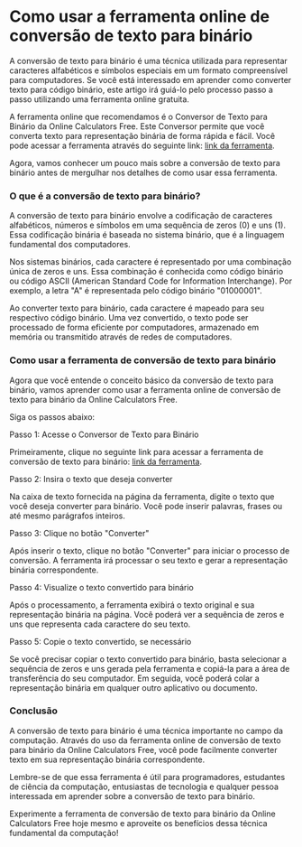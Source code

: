 Como usar a ferramenta online de conversão de texto para binário
================================================================

A conversão de texto para binário é uma técnica utilizada para representar caracteres alfabéticos e símbolos especiais em um formato compreensível para computadores. Se você está interessado em aprender como converter texto para código binário, este artigo irá guiá-lo pelo processo passo a passo utilizando uma ferramenta online gratuita.

A ferramenta online que recomendamos é o Conversor de Texto para Binário da Online Calculators Free. Este Conversor permite que você converta texto para representação binária de forma rápida e fácil. Você pode acessar a ferramenta através do seguinte link: [link da ferramenta](https://www.onlinecalculatorsfree.com/pt/convert/ascii-to-binary.html).

Agora, vamos conhecer um pouco mais sobre a conversão de texto para binário antes de mergulhar nos detalhes de como usar essa ferramenta.

### O que é a conversão de texto para binário?

A conversão de texto para binário envolve a codificação de caracteres alfabéticos, números e símbolos em uma sequência de zeros (0) e uns (1). Essa codificação binária é baseada no sistema binário, que é a linguagem fundamental dos computadores.

Nos sistemas binários, cada caractere é representado por uma combinação única de zeros e uns. Essa combinação é conhecida como código binário ou código ASCII (American Standard Code for Information Interchange). Por exemplo, a letra "A" é representada pelo código binário "01000001".

Ao converter texto para binário, cada caractere é mapeado para seu respectivo código binário. Uma vez convertido, o texto pode ser processado de forma eficiente por computadores, armazenado em memória ou transmitido através de redes de computadores.

### Como usar a ferramenta de conversão de texto para binário

Agora que você entende o conceito básico da conversão de texto para binário, vamos aprender como usar a ferramenta online de conversão de texto para binário da Online Calculators Free.

Siga os passos abaixo:

Passo 1: Acesse o Conversor de Texto para Binário

Primeiramente, clique no seguinte link para acessar a ferramenta de conversão de texto para binário: [link da ferramenta](https://www.onlinecalculatorsfree.com/pt/convert/ascii-to-binary.html).

Passo 2: Insira o texto que deseja converter

Na caixa de texto fornecida na página da ferramenta, digite o texto que você deseja converter para binário. Você pode inserir palavras, frases ou até mesmo parágrafos inteiros.

Passo 3: Clique no botão "Converter"

Após inserir o texto, clique no botão "Converter" para iniciar o processo de conversão. A ferramenta irá processar o seu texto e gerar a representação binária correspondente.

Passo 4: Visualize o texto convertido para binário

Após o processamento, a ferramenta exibirá o texto original e sua representação binária na página. Você poderá ver a sequência de zeros e uns que representa cada caractere do seu texto.

Passo 5: Copie o texto convertido, se necessário

Se você precisar copiar o texto convertido para binário, basta selecionar a sequência de zeros e uns gerada pela ferramenta e copiá-la para a área de transferência do seu computador. Em seguida, você poderá colar a representação binária em qualquer outro aplicativo ou documento.

### Conclusão

A conversão de texto para binário é uma técnica importante no campo da computação. Através do uso da ferramenta online de conversão de texto para binário da Online Calculators Free, você pode facilmente converter texto em sua representação binária correspondente.

Lembre-se de que essa ferramenta é útil para programadores, estudantes de ciência da computação, entusiastas de tecnologia e qualquer pessoa interessada em aprender sobre a conversão de texto para binário.

Experimente a ferramenta de conversão de texto para binário da Online Calculators Free hoje mesmo e aproveite os benefícios dessa técnica fundamental da computação!